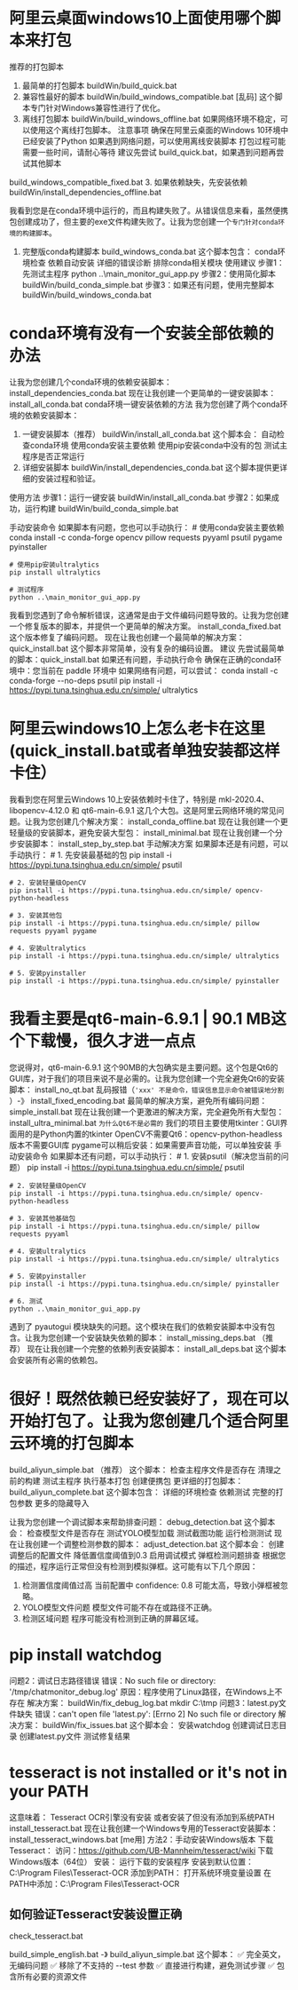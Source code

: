 # 阿里云桌面windows10上面使用哪个脚本来打包
推荐的打包脚本
1. 最简单的打包脚本
buildWin/build_quick.bat
2. 兼容性最好的脚本
buildWin/build_windows_compatible.bat [乱码]
这个脚本专门针对Windows兼容性进行了优化。
3. 离线打包脚本
buildWin/build_windows_offline.bat
如果网络环境不稳定，可以使用这个离线打包脚本。
注意事项
确保在阿里云桌面的Windows 10环境中已经安装了Python
如果遇到网络问题，可以使用离线安装脚本
打包过程可能需要一些时间，请耐心等待
建议先尝试 build_quick.bat，如果遇到问题再尝试其他脚本

build_windows_compatible_fixed.bat
3. 如果依赖缺失，先安装依赖
buildWin/install_dependencies_offline.bat

我看到您是在conda环境中运行的，而且构建失败了。从错误信息来看，虽然便携包创建成功了，但主要的exe文件构建失败了。让我为您创建一个`专门针对conda环境的构建脚本`。
1. 完整版conda构建脚本
build_windows_conda.bat
这个脚本包含：
conda环境检查
依赖自动安装
详细的错误诊断
排除conda相关模块
使用建议
步骤1：先测试主程序
python ..\main_monitor_gui_app.py
步骤2：使用简化脚本
buildWin/build_conda_simple.bat
步骤3：如果还有问题，使用完整脚本
buildWin/build_windows_conda.bat



# conda环境有没有一个安装全部依赖的办法
让我为您创建几个conda环境的依赖安装脚本：
install_dependencies_conda.bat
现在让我创建一个更简单的一键安装脚本：
install_all_conda.bat
conda环境一键安装依赖的方法
我为您创建了两个conda环境的依赖安装脚本：
1. 一键安装脚本（推荐）
buildWin/install_all_conda.bat
这个脚本会：
自动检查conda环境
使用conda安装主要依赖
使用pip安装conda中没有的包
测试主程序是否正常运行
2. 详细安装脚本
buildWin/install_dependencies_conda.bat
这个脚本提供更详细的安装过程和验证。

使用方法
步骤1：运行一键安装
buildWin/install_all_conda.bat
步骤2：如果成功，运行构建
buildWin/build_conda_simple.bat

手动安装命令
如果脚本有问题，您也可以手动执行：
    # 使用conda安装主要依赖
    conda install -c conda-forge opencv pillow requests pyyaml psutil pygame pyinstaller

    # 使用pip安装ultralytics
    pip install ultralytics

    # 测试程序
    python ..\main_monitor_gui_app.py

我看到您遇到了命令解析错误，这通常是由于文件编码问题导致的。让我为您创建一个修复版本的脚本，并提供一个更简单的解决方案。
install_conda_fixed.bat 这个版本修复了编码问题。
现在让我也创建一个最简单的解决方案：
quick_install.bat 这个脚本非常简单，没有复杂的编码设置。
建议
先尝试最简单的脚本：quick_install.bat
如果还有问题，手动执行命令
确保在正确的conda环境中：您当前在 paddle 环境中
如果网络有问题，可以尝试：
   conda install -c conda-forge --no-deps psutil
   pip install -i https://pypi.tuna.tsinghua.edu.cn/simple/ ultralytics


# 阿里云windows10上怎么老卡在这里(quick_install.bat或者单独安装都这样卡住）
我看到您在阿里云Windows 10上安装依赖时卡住了，特别是 mkl-2020.4、libopencv-4.12.0 和 qt6-main-6.9.1 这几个大包。这是阿里云网络环境的常见问题。让我为您创建几个解决方案：
install_conda_offline.bat
现在让我创建一个更轻量级的安装脚本，避免安装大型包：
install_minimal.bat
现在让我创建一个分步安装脚本：
install_step_by_step.bat
手动解决方案
如果脚本还是有问题，可以手动执行：
    # 1. 先安装最基础的包
    pip install -i https://pypi.tuna.tsinghua.edu.cn/simple/ psutil

    # 2. 安装轻量级OpenCV
    pip install -i https://pypi.tuna.tsinghua.edu.cn/simple/ opencv-python-headless

    # 3. 安装其他包
    pip install -i https://pypi.tuna.tsinghua.edu.cn/simple/ pillow requests pyyaml pygame

    # 4. 安装ultralytics
    pip install -i https://pypi.tuna.tsinghua.edu.cn/simple/ ultralytics

    # 5. 安装pyinstaller
    pip install -i https://pypi.tuna.tsinghua.edu.cn/simple/ pyinstaller


# 我看主要是qt6-main-6.9.1       | 90.1 MB这个下载慢，很久才进一点点
您说得对，qt6-main-6.9.1 这个90MB的大包确实是主要问题。这个包是Qt6的GUI库，对于我们的项目来说不是必需的。让我为您创建一个完全避免Qt6的安装脚本：
install_no_qt.bat 乱码报错（`'xxx' 不是命令，错误信息显示命令被错误地分割 `）-》 install_fixed_encoding.bat
    最简单的解决方案，避免所有编码问题： simple_install.bat
现在让我创建一个更激进的解决方案，完全避免所有大型包：
install_ultra_minimal.bat
`为什么Qt6不是必需的`
我们的项目主要使用tkinter：GUI界面用的是Python内置的tkinter
OpenCV不需要Qt6：opencv-python-headless 版本不需要GUI库
pygame可以稍后安装：如果需要声音功能，可以单独安装
手动安装命令
如果脚本还有问题，可以手动执行：
    # 1. 安装psutil（解决您当前的问题）
    pip install -i https://pypi.tuna.tsinghua.edu.cn/simple/ psutil

    # 2. 安装轻量级OpenCV
    pip install -i https://pypi.tuna.tsinghua.edu.cn/simple/ opencv-python-headless

    # 3. 安装其他基础包
    pip install -i https://pypi.tuna.tsinghua.edu.cn/simple/ pillow requests pyyaml

    # 4. 安装ultralytics
    pip install -i https://pypi.tuna.tsinghua.edu.cn/simple/ ultralytics

    # 5. 安装pyinstaller
    pip install -i https://pypi.tuna.tsinghua.edu.cn/simple/ pyinstaller

    # 6. 测试
    python ..\main_monitor_gui_app.py

遇到了 pyautogui 模块缺失的问题。这个模块在我们的依赖安装脚本中没有包含。让我为您创建一个安装缺失依赖的脚本：
install_missing_deps.bat （推荐）
现在让我创建一个完整的依赖列表安装脚本：
install_all_deps.bat 这个脚本会安装所有必需的依赖包。



# 很好！既然依赖已经安装好了，现在可以开始打包了。让我为您创建几个适合阿里云环境的打包脚本
build_aliyun_simple.bat （推荐）
    这个脚本：
    检查主程序文件是否存在
    清理之前的构建
    测试主程序
    执行基本打包
    创建便携包
更详细的打包脚本：
build_aliyun_complete.bat
    这个脚本包含：
    详细的环境检查
    依赖测试
    完整的打包参数
    更多的隐藏导入

让我为您创建一个调试脚本来帮助排查问题：
debug_detection.bat
    这个脚本会：
    检查模型文件是否存在
    测试YOLO模型加载
    测试截图功能
    运行检测测试
现在让我创建一个调整检测参数的脚本：
adjust_detection.bat
    这个脚本会：
    创建调整后的配置文件
    降低置信度阈值到0.3
    启用调试模式
弹框检测问题排查
根据您的描述，程序运行正常但没有检测到模拟弹框。这可能有以下几个原因：
1. 检测置信度阈值过高
当前配置中 confidence: 0.8 可能太高，导致小弹框被忽略。
2. YOLO模型文件问题
模型文件可能不存在或路径不正确。
3. 检测区域问题
程序可能没有检测到正确的屏幕区域。



# pip install watchdog
问题2：调试日志路径错误
错误：No such file or directory: '/tmp/chatmonitor_debug.log'
原因：程序使用了Linux路径，在Windows上不存在
解决方案： buildWin/fix_debug_log.bat
mkdir C:\tmp
问题3：latest.py文件缺失
错误：can't open file 'latest.py': [Errno 2] No such file or directory
解决方案：
buildWin/fix_issues.bat
    这个脚本会：
    安装watchdog
    创建调试日志目录
    创建latest.py文件
    测试修复结果



# tesseract is not installed or it's not in your PATH
这意味着：
Tesseract OCR引擎没有安装
或者安装了但没有添加到系统PATH
install_tesseract.bat
现在让我创建一个Windows专用的Tesseract安装脚本：
install_tesseract_windows.bat [me用]
方法2：手动安装Windows版本
下载Tesseract：
访问：https://github.com/UB-Mannheim/tesseract/wiki
下载Windows版本（64位）
安装：
运行下载的安装程序
安装到默认位置：C:\Program Files\Tesseract-OCR
添加到PATH：
打开系统环境变量设置
在PATH中添加：C:\Program Files\Tesseract-OCR

## 如何验证Tesseract安装设置正确
check_tesseract.bat

build_simple_english.bat -》 build_aliyun_simple.bat
这个脚本：
✅ 完全英文，无编码问题
✅ 移除了不支持的 --test 参数
✅ 直接进行构建，避免测试步骤
✅ 包含所有必要的资源文件


